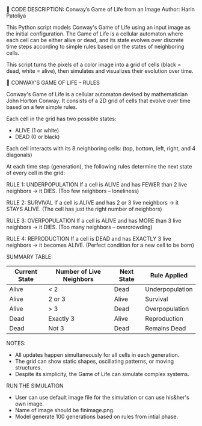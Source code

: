📘 CODE DESCRIPTION: Conway’s Game of Life from an Image
Author: Harin Patoliya

This Python script models Conway's Game of Life using an input image as the
initial configuration. The Game of Life is a cellular automaton where each cell
can be either alive or dead, and its state evolves over discrete time steps
according to simple rules based on the states of neighboring cells.

This script turns the pixels of a color image into a grid of cells (black = dead,
white = alive), then simulates and visualizes their evolution over time.

🧠 CONWAY'S GAME OF LIFE – RULES

Conway's Game of Life is a cellular automaton devised by mathematician 
John Horton Conway. It consists of a 2D grid of cells that evolve over time
based on a few simple rules.

Each cell in the grid has two possible states:
- ALIVE (1 or white)
- DEAD  (0 or black)

Each cell interacts with its 8 neighboring cells:
(top, bottom, left, right, and 4 diagonals)

At each time step (generation), the following rules determine the next state
of every cell in the grid:

RULE 1: UNDERPOPULATION
If a cell is ALIVE and has FEWER than 2 live neighbors → it DIES.
(Too few neighbors – loneliness)

RULE 2: SURVIVAL
If a cell is ALIVE and has 2 or 3 live neighbors → it STAYS ALIVE.
(The cell has just the right number of neighbors)

RULE 3: OVERPOPULATION
If a cell is ALIVE and has MORE than 3 live neighbors → it DIES.
(Too many neighbors – overcrowding)

RULE 4: REPRODUCTION
If a cell is DEAD and has EXACTLY 3 live neighbors → it becomes ALIVE.
(Perfect condition for a new cell to be born)

SUMMARY TABLE:

| Current State | Number of Live Neighbors | Next State | Rule Applied       |
|---------------|--------------------------|------------|--------------------|
| Alive         | < 2                      | Dead       | Underpopulation    |
| Alive         | 2 or 3                   | Alive      | Survival           |
| Alive         | > 3                      | Dead       | Overpopulation     |
| Dead          | Exactly 3                | Alive      | Reproduction       |
| Dead          | Not 3                    | Dead       | Remains Dead       |

NOTES:

- All updates happen simultaneously for all cells in each generation.
- The grid can show static shapes, oscillating patterns, or moving structures.
- Despite its simplicity, the Game of Life can simulate complex systems.

 RUN THE SIMULATION
 
- User can use default image file for the simulation or can use his&her's own image.
- Name of image should be finimage.png.
- Model generate 100 generations based on rules from intial phase.

